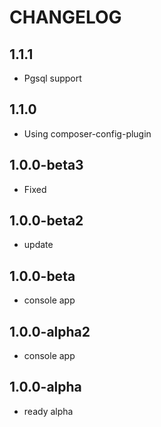 CHANGELOG
==============

1.1.1
-----------------
 * Pgsql support
 
1.1.0
-----------------
 * Using composer-config-plugin
 
1.0.0-beta3
-----------------
 * Fixed
 
1.0.0-beta2
-----------------
 * update 
 
1.0.0-beta
-----------------
 * console app
 
1.0.0-alpha2
-----------------
 * console app

1.0.0-alpha
-----------------
 * ready alpha
